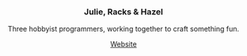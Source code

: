 <h3 align="center">Julie, Racks & Hazel</h3>
<p align="center">Three hobbyist programmers, working together to craft something fun.</p>
<p align="center">
  <a href="https://julierackshazel.github.io" align="center">Website</a>
</p>
